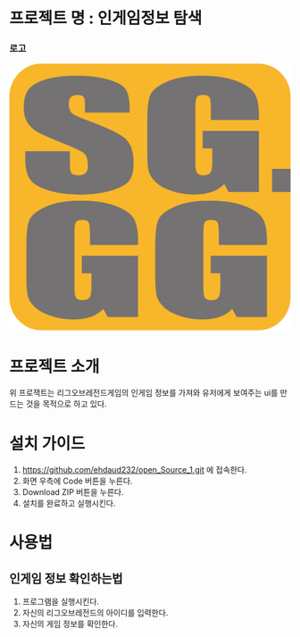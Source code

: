 
# 프로젝트 명 : 인게임정보 탐색
### 로고
![sg](/sg.png)
# 프로젝트 소개
위 프로잭트는 리그오브레전드게임의 인게임 정보를 가져와 유저에게 보여주는 ui를 만드는 것을 목적으로 하고 있다.
# 설치 가이드
1. https://github.com/ehdaud232/open_Source_1.git 에 접속한다.
2. 화면 우측에 Code 버튼을 누른다.
3. Download ZIP 버튼을 누른다.
4. 설치를 완료하고 실행시킨다.
# 사용법
## 인게임 정보 확인하는법
1. 프로그램을 실행시킨다.
2. 자신의 리그오브레전드의 아이디를 입력한다.
3. 자신의 게임 정보를 확인한다.

